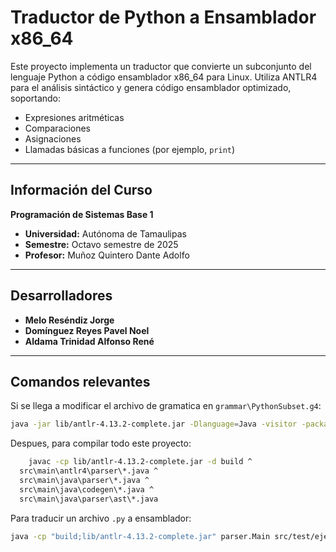 # Traductor de Python a Ensamblador x86_64

Este proyecto implementa un traductor que convierte un subconjunto del lenguaje Python a código ensamblador x86_64 para Linux. Utiliza ANTLR4 para el análisis sintáctico y genera código ensamblador optimizado, soportando:

- Expresiones aritméticas
- Comparaciones
- Asignaciones
- Llamadas básicas a funciones (por ejemplo, `print`)

---

## Información del Curso

**Programación de Sistemas Base 1**  

- **Universidad:** Autónoma de Tamaulipas  
- **Semestre:** Octavo semestre de 2025  
- **Profesor:** Muñoz Quintero Dante Adolfo  

---

## Desarrolladores

- **Melo Reséndiz Jorge**  
- **Domínguez Reyes Pavel Noel**  
- **Aldama Trinidad Alfonso René**  

---

## Comandos relevantes

Si se llega a modificar el archivo de gramatica en `grammar\PythonSubset.g4`:

```bash
java -jar lib/antlr-4.13.2-complete.jar -Dlanguage=Java -visitor -package parser -o src/main/antlr4/parser grammar/PythonSubset.g4
```

Despues, para compilar todo este proyecto:

```bash
    javac -cp lib/antlr-4.13.2-complete.jar -d build ^
  src\main\antlr4\parser\*.java ^
  src\main\java\parser\*.java ^
  src\main\java\codegen\*.java ^
  src\main\java\parser\ast\*.java
 ```

Para traducir un archivo `.py` a ensamblador:

```bash
java -cp "build;lib/antlr-4.13.2-complete.jar" parser.Main src/test/ejemplo.py > build/ejemplo.asm
```
